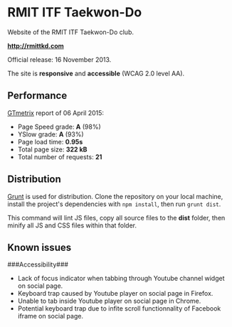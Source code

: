 RMIT ITF Taekwon-Do
===================

Website of the RMIT ITF Taekwon-Do club.

**http://rmittkd.com**

Official release: 16 November 2013.

The site is **responsive** and **accessible** (WCAG 2.0 level AA).


Performance
-----------

[GTmetrix](http://gtmetrix.com/) report of 06 April 2015:

- Page Speed grade: **A** (98%)
- YSlow grade: **A** (93%)
- Page load time: **0.95s**
- Total page size: **322 kB**
- Total number of requests: **21**


Distribution
------------

[Grunt](http://gruntjs.com/) is used for distribution. Clone the repository on your local machine, install the project's dependencies with `npm install`, then run `grunt dist`.

This command will lint JS files, copy all source files to the **dist** folder, then minify all JS and CSS files within that folder.


Known issues
------------

###Accessibility###

- Lack of focus indicator when tabbing through Youtube channel widget on social page.
- Keyboard trap caused by Youtube player on social page in Firefox.
- Unable to tab inside Youtube player on social page in Chrome.
- Potential keyboard trap due to infite scroll functionnality of Facebook iframe on social page.
